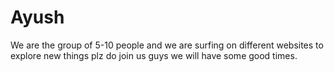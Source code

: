 # Ayush
We are the group of 5-10 people and we are surfing on different websites to explore new things plz do join us guys we will have some good times. 

